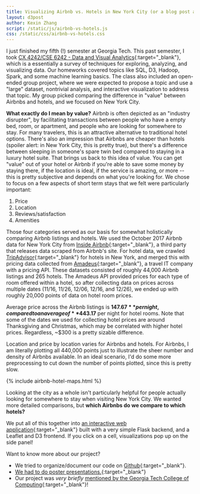 ```yaml
---
title: Visualizing Airbnb vs. Hotels in New York City (or a blog post about my class project)
layout: d3post
author: Kexin Zhang
script: /static/js/airbnb-vs-hotels.js
css: /static/css/airbnb-vs-hotels.css
---
```


I just finished my fifth (!) semester at Georgia Tech. This past semester, I took [CX 4242/CSE 6242 - Data and Visual Analytics](http://poloclub.gatech.edu/cse6242/2017fall/){:target="_blank"}, which is a essentially a survey of techniques for exploring, analyzing, and visualizing data. Our homeworks covered topics like SQL, D3, Hadoop, Spark, and some machine learning basics. The class also included an open-ended group project, where we were expected to propose a topic and use a "large" dataset, nontrivial analysis, and interactive visualization to address that topic. My group picked comparing the difference in "value" between Airbnbs and hotels, and we focused on New York City. 

**What exactly do I mean by value?** Airbnb is often depicted as an "industry disrupter", by facilitating transactions between people who have a empty bed, room, or apartment, and people who are looking for somewhere to stay. For many travelers, this is an attractive alternative to traditional hotel options. There's also an impression that Airbnbs are cheaper than hotels (spoiler alert: in New York City, this is pretty true), but there's a difference between sleeping in someone's spare twin bed compared to staying in a luxury hotel suite. That brings us back to this idea of value. You can get "value" out of your hotel or Airbnb if you're able to save some money by staying there, if the location is ideal, if the service is amazing, or more -- this is pretty subjective and depends on what you're looking for. We chose to focus on a few aspects of short term stays that we felt were particularly important:
1. Price
2. Location
3. Reviews/satisfaction
4. Amenities 

Those four categories served as our basis for somewhat holistically comparing Airbnb listings and hotels. We used the October 2017 Airbnb data for New York City from [Inside Airbnb](http://insideairbnb.com/get-the-data.html){:target="_blank"}, a third party that releases data scraped from Airbnb's site. For hotel data, we crawled [TripAdvisor](https://www.tripadvisor.com/){:target="_blank"} for hotels in New York, and merged this with pricing data collected from [Amadeus](https://sandbox.amadeus.com/api-catalog){:target="_blank"}, a travel IT company with a pricing API. These datasets consisted of roughly 44,000 Airbnb listings and 265 hotels. The Amadeus API provided prices for each type of room offered within a hotel, so after collecting data on prices across multiple dates (11/16, 11/26, 12/06, 12/16, and 12/26), we ended up with roughly 20,000 points of data on hotel room prices.

Average price across the Airbnb listings is **$147.67** per night, compared to an average of **$443.17** per night for hotel rooms. Note that some of the dates we used for collecting hotel prices are around Thanksgiving and Christmas, which may be correlated with higher hotel prices. Regardless, ~$300 is a pretty sizable difference.

Location and price by location varies for Airbnbs and hotels. For Airbnbs, I am literally plotting all 440,000 points just to illustrate the sheer number and density of Airbnbs available. In an ideal scenario, I'd do some more preprocessing to cut down the number of points plotted, since this is pretty slow.

{% include airbnb-hotel-maps.html %}

Looking at the city as a whole isn't particularly helpful for people actually looking for somewhere to stay when visiting New York City. We wanted more detailed comparisons, but **which Airbnbs do we compare to which hotels?**

We put all of this together into [an interactive web application](http://airbnb-vs-hotels.mgejdapexj.us-east-1.elasticbeanstalk.com/){:target="_blank"} built with a very simple Flask backend, and a Leaflet and D3 frontend. If you click on a cell, visualizations pop up on the side panel!

Want to know more about our project?
* We tried to organize/document our code on [Github](https://github.com/kexin-zhang/airbnb-vs-hotels){:target="_blank"}.
* [We had to do poster presentations.](https://github.com/kexin-zhang/airbnb-vs-hotels/blob/master/presentation_materials/Poster.pdf){:target="_blank"}
* Our project was *very briefly* [mentioned by the Georgia Tech College of Computing](https://www.cc.gatech.edu/news/599582/airbnb-cryptocurrency-data-and-visual-analytics-course-probes-apps-and-utilities-we-love){:target="_blank"}!